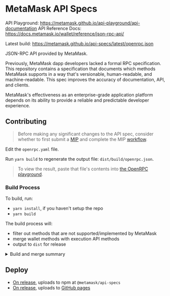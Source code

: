 # MetaMask API Specs

API Playground: https://metamask.github.io/api-playground/api-documentation
API Reference Docs: https://docs.metamask.io/wallet/reference/json-rpc-api/

Latest build: https://metamask.github.io/api-specs/latest/openrpc.json

JSON-RPC API provided by MetaMask.

Previously, MetaMask dapp developers lacked a formal RPC specification. This repository contains a specification that documents which methods MetaMask supports in a way that's versionable, human-readable, and machine-readable. This spec improves the accuracy of documentation, API, and clients.

MetaMask's effectiveness as an enterprise-grade application platform depends on its ability to provide a reliable and predictable developer experience.

## Contributing

> Before making any significant changes to the API spec, consider whether to first submit a [MIP](https://github.com/MetaMask/metamask-improvement-proposals/tree/main) and complete the MIP [workflow](https://github.com/MetaMask/metamask-improvement-proposals/blob/main/PROCESS-GUIDE.md).

Edit the `openrpc.yaml` file.

Run `yarn build` to regenerate the output file: `dist/build/openrpc.json`.

> To view the result, paste that file's contents into [the OpenRPC playground](https://playground.open-rpc.org/).

### Build Process

To build, run:

- `yarn install`, if you haven't setup the repo
- `yarn build`

The build process will:
- filter out methods that are not supported/implemented by MetaMask
- merge wallet methods with execution API methods
- output to `dist` for release

<details>
  <summary>Build and merge summary</summary>
    <div>
	  The build includes the script `merge-openrpc.js`, this script:

		- Loads openrpc.yaml and multichain/openrpc.yaml from the local file system.
		- Fetches the Ethereum OpenRPC JSON spec from a [remote URL](https://raw.githubusercontent.com/ethereum/execution-apis/59e6a6f9947859e8bb41bc63b248aa026b0781bd/refs-openrpc.json) and filters the methods using filterExecutionAPIs.
		- Merges the local MetaMask OpenRPC specification with the Ethereum OpenRPC specification.
		- Adds tags to methods:
			> Adds a tag to each method in the Ethereum OpenRPC specification.
		- Writes out the merged and filtered OpenRPC specifications to temporary files:
			- src/build/openrpc.json.
			- src/build/multichain-openrpc.json.

	These files are then output to the `dist` folder. 
 </div>
</details>

## Deploy
- [On release](RELEASING.md), uploads to npm at `@metamask/api-specs`
- [On release](RELEASING.md), uploads to [GitHub pages](https://metamask.github.io/api-specs/latest/metamask-openrpc.json)

